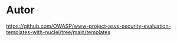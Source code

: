 # Autor
https://github.com/OWASP/www-project-asvs-security-evaluation-templates-with-nuclei/tree/main/templates